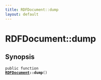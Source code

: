 ```yaml
---
title: RDFDocument::dump
layout: default
---
```


# RDFDocument::dump

## Synopsis

<code>public function <b><a href="RDFDocument">RDFDocument</a>::dump</b>()</code>

